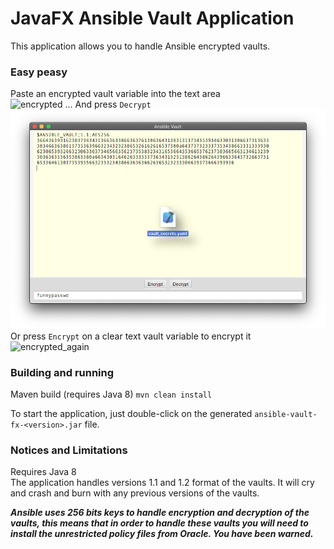 # JavaFX Ansible Vault Application

This application allows you to handle Ansible encrypted vaults.

### Easy peasy

Paste an encrypted vault variable into the text area   
![encrypted](site/images/decrypterd_vault.png)
... And press `Decrypt`   
![decrypted](site/images/encrypted_vault.png)
Or press `Encrypt` on a clear text vault variable to encrypt it   
![encrypted_again](site/images/decrypterd_vault.png)

### Building and running

Maven build (requires Java 8) `mvn clean install`

To start the application, just double-click on the generated `ansible-vault-fx-<version>.jar` file.
    
### Notices and Limitations
Requires Java 8  
The application handles versions 1.1 and 1.2 format of the vaults. It will cry and crash and burn with any previous versions of the vaults.

_**Ansible uses 256 bits keys to handle encryption and decryption of the vaults, this means that
in order to handle these vaults you will need to install the unrestricted policy files from Oracle.
You have been warned.**_
